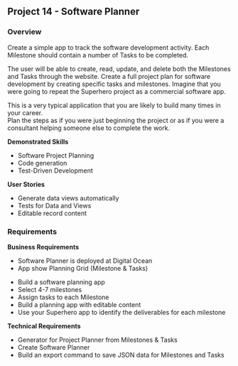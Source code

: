 ## Project 14 - Software Planner


### Overview

Create a simple app to track the software development activity. Each Milestone should contain
a number of Tasks to be completed.

The user will be able to create, read, update, and delete both the Milestones and Tasks through
the website. Create a full project plan for software development by creating specific tasks and
milestones. Imagine that you were going to repeat the Superhero project as a
commercial software app.

This is a very typical application that you are likely to build many times in your career.  
Plan the steps as if you were just beginning the project or as if you were a consultant helping
someone else to complete the work.


**Demonstrated Skills**

* Software Project Planning
* Code generation
* Test-Driven Development


**User Stories**

* Generate data views automatically
* Tests for Data and Views
* Editable record content


### Requirements

**Business Requirements**

* Software Planner is deployed at Digital Ocean
* App show Planning Grid (Milestone & Tasks)
- Build a software planning app
- Select 4-7 milestones 
- Assign tasks to each Milestone
- Build a planning app with editable content
- Use your Superhero app to identify the deliverables for each milestone


**Technical Requirements**

- Generator for Project Planner from Milestones & Tasks
- Create Software Planner
- Build an export command to save JSON data for Milestones and Tasks

